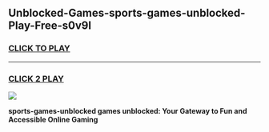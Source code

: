 
## Unblocked-Games-sports-games-unblocked-Play-Free-s0v9l
<h3>
<a href="https://premium76.site?title=sports-games-unblocked&ref=19M">CLICK TO PLAY</a></h3>
<hr>

<h3>
<a href="https://premium76.site?title=sports-games-unblocked&ref=19M">CLICK 2 PLAY</a>
  
</h3>

<a href="https://premium76.site?title=sports-games-unblocked&ref=19M"><img src="https://clearcache.store/games.png"></a>


**sports-games-unblocked games unblocked: Your Gateway to Fun and Accessible Online Gaming**
